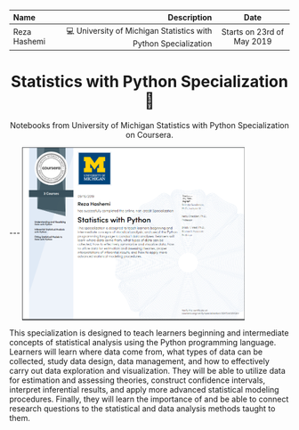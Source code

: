 | Name | Description | Date 
| :- |-------------: | :-:
|Reza Hashemi| 💻 University of Michigan Statistics with Python Specialization    | Starts on 23rd of May 2019 |

<h1 align="center">Statistics with Python Specialization 🤖</h1>
<p align="center">
Notebooks from University of Michigan Statistics with Python Specialization on Coursera.
</p>
--- 
<a href="https://www.coursera.org/account/accomplishments/specialization/certificate/3SXTLW33VGEV">
    <img src="UofM_Statistics_with_Python.PNG" width="400" align="center">
</a>


This specialization is designed to teach learners beginning and intermediate concepts of statistical analysis using the Python programming language. Learners will learn where data come from, what types of data can be collected, study data design, data management, and how to effectively carry out data exploration and visualization. They will be able to utilize data for estimation and assessing theories, construct confidence intervals, interpret inferential results, and apply more advanced statistical modeling procedures. Finally, they will learn the importance of and be able to connect research questions to the statistical and data analysis methods taught to them.

